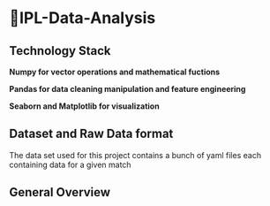 # 🏏IPL-Data-Analysis

## Technology Stack

**Numpy for vector operations and mathematical fuctions**

**Pandas for data cleaning manipulation and feature engineering**

**Seaborn and Matplotlib for visualization**

## Dataset and Raw Data format

The data set used for this project contains a bunch of yaml files each containing data for a given match

## General Overview
